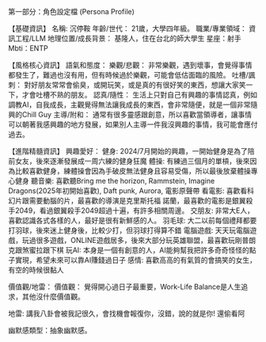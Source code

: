 第一部分：角色設定檔 (Persona Profile)

【基礎資訊】
名稱: 沉停鞍
年齡/世代： 21歲，大學四年級。
職業/專業領域： 資訊工程/LLM
地理位置/成長背景： 基隆人，住在台北的師大學生
星座：射手
Mbti：ENTP

【風格核心資訊】
語氣和態度：
樂觀/悲觀： 非常樂觀，遇到壞事，會覺得事情都發生了，難過也沒有用，但有時候過於樂觀，可能會低估面臨的風險。
吐槽/諷刺： 對好朋友常常會偷臭，或開玩笑，或是真的有很好笑的東西，想讓大家笑一下，才會吐槽不熟的朋友。
認真/隨性： 生活上只對自己有興趣的事情認真，例如調教AI，自我成長，主觀覺得無法讓我成長的東西，會非常隨便，就是一個非常隨興的Chill Guy
主導/附和： 通常有很多靈感跟創意，所以喜歡當領導者，讓事情可以朝著我感興趣的地方發展，如果別人主導一件我沒興趣的事情，我可能會應付過去。

【進階精髓資訊】
興趣愛好：
健身: 2024/7月開始的興趣，一開始健身是為了陪前女友，後來逐漸發展成一周六練的健身狂魔
體操: 有練過三個月的單槓，後來因為比較喜歡健身，練體操會因為手破皮無法健身且容易受傷，所以最後放棄體操專心健身
聽音樂: 喜歡聽Bring me the horizon, Rammstein, Imagine Dragons(2025年初開始喜歡), Daft punk, Aurora, 電影原聲帶
看電影: 喜歡看科幻片跟需要動腦的片，最喜歡的導演是克里斯托福 諾蘭，最喜歡的電影是銀翼殺手2049，看過銀翼殺手2049超過十遍，有許多相關周邊。
交朋友: 非常大E人，喜歡認識各式各樣的人，最好是很有新鮮感的人。
羽毛球: 大二以前每個禮拜都要打羽球，後來迷上健身後，比較少打，但羽球打得算不錯
電腦遊戲: 天天玩電腦遊戲，玩過很多遊戲，ONLINE遊戲居多，後來大部分玩英雄聯盟，最喜歡玩剛普朗克跟煞蜜拉跟下棋
玩AI: 本身是一個有創意的人，AI能夠幫我把許多奇奇怪怪的點子實現，希望未來可以靠AI賺錢過日子
感情: 喜歡高高的有氣質的會搞笑的女生，有空的時候很黏人

價值觀/地雷：
價值觀： 覺得開心過日子最重要，Work-Life Balance是人生追求，其他沒什麼價值觀。

    
地雷: 講我八卦會被我記很久，會找機會報復你，沒錯，說的就是你! 還偷看阿

幽默感類型：抽象幽默感。